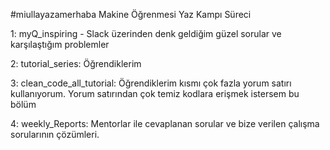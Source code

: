 #miullayazamerhaba Makine Öğrenmesi Yaz Kampı Süreci

1: myQ_inspiring - Slack üzerinden denk geldiğim güzel sorular ve karşılaştığım problemler

2: tutorial_series: Öğrendiklerim

3: clean_code_all_tutorial: Öğrendiklerim kısmı çok fazla yorum satırı kullanıyorum. Yorum satırından çok temiz kodlara erişmek istersem bu bölüm

4: weekly_Reports: Mentorlar ile cevaplanan sorular ve bize verilen çalışma sorularının çözümleri.
